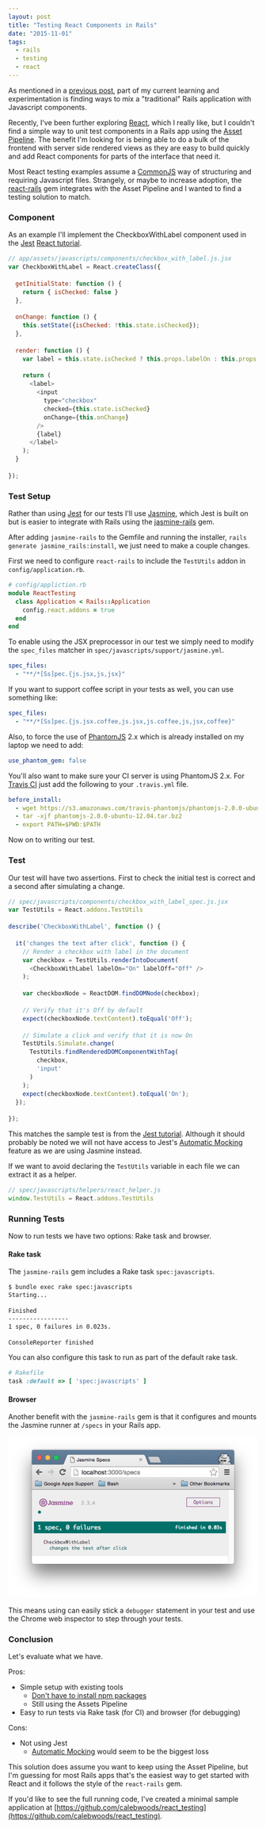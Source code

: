 ```yaml
---
layout: post
title: "Testing React Components in Rails"
date: "2015-11-01"
tags:
  - rails
  - testing
  - react
---
```


As mentioned in a [previous post](/2015/10/19/choosing-frontend-form-data-heavy-applications/), part of my current learning and experimentation is finding ways to mix a "traditional" Rails application with Javascript components.

Recently, I've been further exploring [React](https://facebook.github.io/react/), which I really like, but I couldn't find a simple way to unit test components in a Rails app using the [Asset Pipeline](http://guides.rubyonrails.org/asset_pipeline.html). The benefit I'm looking for is being able to do a bulk of the frontend with server side rendered views as they are easy to build quickly and add React components for parts of the interface that need it.

Most React testing examples assume a [CommonJS](http://requirejs.org/docs/commonjs.html) way of structuring and requiring Javascript files.  Strangely,  or maybe to increase adoption, the  [react-rails](https://github.com/reactjs/react-rails) gem integrates with the Asset Pipeline and I wanted to find a testing solution to match.

### Component

As an example I'll implement the CheckboxWithLabel component used in the [Jest](http://facebook.github.io/jest/) [React tutorial](https://facebook.github.io/jest/docs/tutorial-react.html).

```js
// app/assets/javascripts/components/checkbox_with_label.js.jsx
var CheckboxWithLabel = React.createClass({

  getInitialState: function () {
    return { isChecked: false }
  },

  onChange: function () {
    this.setState({isChecked: !this.state.isChecked});
  },

  render: function () {
    var label = this.state.isChecked ? this.props.labelOn : this.props.labelOff;

    return (
      <label>
        <input
          type="checkbox"
          checked={this.state.isChecked}
          onChange={this.onChange}
        />
        {label}
      </label>
    );
  }

});
```

### Test Setup

Rather than using [Jest](http://facebook.github.io/jest/) for our tests I'll use [Jasmine](http://jasmine.github.io/), which Jest is built on but is easier to integrate with Rails using the [jasmine-rails](https://github.com/searls/jasmine-rails) gem.

After adding `jasmine-rails` to the Gemfile and running the installer, `rails generate jasmine_rails:install`, we just need to make a couple changes.

First we need to configure `react-rails` to include the `TestUtils` addon in `config/application.rb`.

```ruby
# config/appliction.rb
module ReactTesting
  class Application < Rails::Application
    config.react.addons = true
  end
end
```

To enable using the JSX preprocessor in our test we simply need to modify the `spec_files` matcher in `spec/javascripts/support/jasmine.yml`.

```yaml
spec_files:
  - "**/*[Ss]pec.{js.jsx,js,jsx}"
```

If you want to support coffee script in your tests as well, you can use something like:

```yaml
spec_files:
  - "**/*[Ss]pec.{js.jsx.coffee,js.jsx,js.coffee,js,jsx,coffee}"
```

Also, to force the use of [PhantomJS](http://phantomjs.org/) 2.x which is already installed on my laptop we need to add:

```yaml
use_phantom_gem: false
```

You'll also want to make sure your CI server is using PhantomJS 2.x.  For [Travis CI](https://travis-ci.com/) just add  the following to your `.travis.yml` file.

```yaml
before_install:
  - wget https://s3.amazonaws.com/travis-phantomjs/phantomjs-2.0.0-ubuntu-12.04.tar.bz2
  - tar -xjf phantomjs-2.0.0-ubuntu-12.04.tar.bz2
  - export PATH=$PWD:$PATH
```

Now on to writing our test.

### Test

Our test will have two assertions. First to check the initial test is correct and a second after simulating a change.

```js
// spec/javascripts/components/checkbox_with_label_spec.js.jsx
var TestUtils = React.addons.TestUtils

describe('CheckboxWithLabel', function () {

  it('changes the text after click', function () {
    // Render a checkbox with label in the document
    var checkbox = TestUtils.renderIntoDocument(
      <CheckboxWithLabel labelOn="On" labelOff="Off" />
    );

    var checkboxNode = ReactDOM.findDOMNode(checkbox);

    // Verify that it's Off by default
    expect(checkboxNode.textContent).toEqual('Off');

    // Simulate a click and verify that it is now On
    TestUtils.Simulate.change(
      TestUtils.findRenderedDOMComponentWithTag(
        checkbox,
        'input'
      )
    );
    expect(checkboxNode.textContent).toEqual('On');
  });

});
```

This matches the sample test is from the [Jest tutorial](https://facebook.github.io/jest/docs/tutorial-react.html).  Although it should probably be noted we will not have access to Jest's [Automatic Mocking](https://facebook.github.io/jest/docs/mock-functions.html#content) feature as we are using Jasmine instead.

If we want to avoid declaring the `TestUtils` variable in each file we can extract it as a helper.

```js
// spec/javascripts/helpers/react_helper.js
window.TestUtils = React.addons.TestUtils
```

### Running Tests

Now to run tests we have two options: Rake task and browser.

#### Rake task

The `jasmine-rails` gem includes a Rake task `spec:javascripts`.

```
$ bundle exec rake spec:javascripts
Starting...

Finished
-----------------
1 spec, 0 failures in 0.023s.

ConsoleReporter finished
```

You can also configure this task to run as part of the default rake task.

```ruby
# Rakefile
task :default => [ 'spec:javascripts' ]
```

#### Browser

Another benefit with the `jasmine-rails` gem is that it configures and mounts the Jasmine runner at `/specs` in your Rails app.

![Jasmine Runner in Browser](/images/jasmine_in_browser.png)

This means using can easily stick a `debugger` statement in your test and use the Chrome web inspector to step through your tests.

### Conclusion

Let's evaluate what we have.

Pros:

* Simple setup with existing tools
  * [Don't have to install npm packages](http://reactjsnews.com/setting-up-rails-for-react-and-jest/)
  * Still using the Assets Pipeline
* Easy to run tests via Rake task (for CI) and browser (for debugging)

Cons:

* Not using Jest
  * [Automatic Mocking](https://facebook.github.io/jest/docs/automatic-mocking.html#content) would seem to be the biggest loss

This solution does assume you want to keep using the Asset Pipeline, but I'm guessing for most Rails apps that's the easiest way to get started with React and it follows the style of the `react-rails` gem.

If you'd like to see the full running code, I've created a minimal sample application at [https://github.com/calebwoods/react_testing](https://github.com/calebwoods/react_testing).
